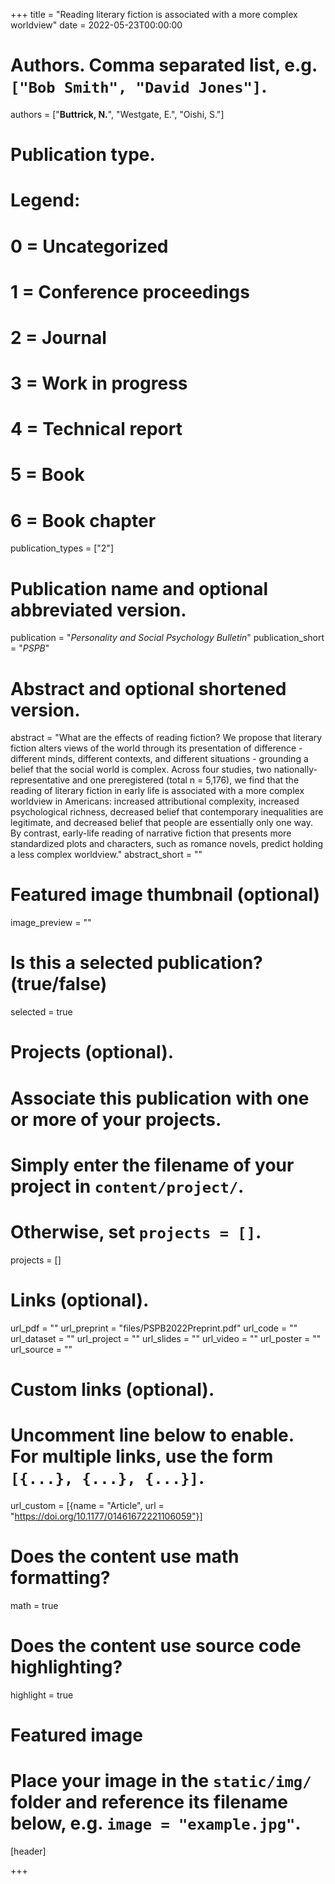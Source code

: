 +++
title = "Reading literary fiction is associated with a more complex worldview"
date = 2022-05-23T00:00:00

# Authors. Comma separated list, e.g. `["Bob Smith", "David Jones"]`.
authors = ["**Buttrick, N.**", "Westgate, E.", "Oishi, S."]

# Publication type.
# Legend:
# 0 = Uncategorized
# 1 = Conference proceedings
# 2 = Journal
# 3 = Work in progress
# 4 = Technical report
# 5 = Book
# 6 = Book chapter
publication_types = ["2"]

# Publication name and optional abbreviated version.
publication = "*Personality and Social Psychology Bulletin*"
publication_short = "*PSPB*"

# Abstract and optional shortened version.
abstract = "What are the effects of reading fiction? We propose that literary fiction alters views of the world through its presentation of difference - different minds, different contexts, and different situations - grounding a belief that the social world is complex. Across four studies, two nationally-representative and one preregistered (total n = 5,176), we find that the reading of literary fiction in early life is associated with a more complex worldview in Americans: increased attributional complexity, increased psychological richness, decreased belief that contemporary inequalities are legitimate, and decreased belief that people are essentially only one way. By contrast, early-life reading of narrative fiction that presents more standardized plots and characters, such as romance novels, predict holding a less complex worldview."
abstract_short = ""

# Featured image thumbnail (optional)
image_preview = ""

# Is this a selected publication? (true/false)
selected = true

# Projects (optional).
#   Associate this publication with one or more of your projects.
#   Simply enter the filename of your project in `content/project/`.
#   Otherwise, set `projects = []`.
projects = []

# Links (optional).
url_pdf = ""
url_preprint = "files/PSPB2022Preprint.pdf"
url_code = ""
url_dataset = ""
url_project = ""
url_slides = ""
url_video = ""
url_poster = ""
url_source = ""

# Custom links (optional).
#   Uncomment line below to enable. For multiple links, use the form `[{...}, {...}, {...}]`.
url_custom = [{name = "Article", url = "https://doi.org/10.1177/01461672221106059"}]

# Does the content use math formatting?
math = true

# Does the content use source code highlighting?
highlight = true

# Featured image
# Place your image in the `static/img/` folder and reference its filename below, e.g. `image = "example.jpg"`.
[header]

+++

